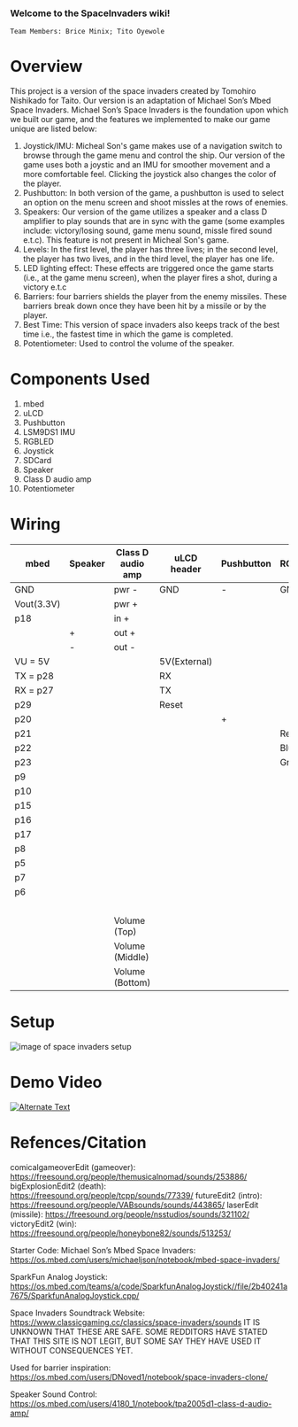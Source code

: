 

### Welcome to the SpaceInvaders wiki!

    Team Members: Brice Minix; Tito Oyewole
    
# Overview

This project is a version of the space invaders created by Tomohiro Nishikado for Taito. Our version is an adaptation of Michael Son’s Mbed Space Invaders. Michael Son’s Space Invaders is the foundation upon which we built our game, and the features we implemented to make our game unique are listed below:


1. Joystick/IMU: Micheal Son's game makes use of a navigation switch to browse through the game menu and control the ship. Our version of the game uses both a joystic and an IMU for smoother movement and a more comfortable feel. Clicking the joystick also changes the color of the player.
2. Pushbutton: In both version of the game, a pushbutton is used to select an option on the menu screen and shoot missles at the rows of enemies.
3. Speakers: Our version of the game utilizes a speaker and a class D amplifier to play sounds that are in sync with the game (some examples include: victory/losing sound, game menu sound, missle fired sound e.t.c). This feature is not present in Micheal Son's game.
4. Levels: In the first level, the player has three lives; in the second level, the player has two lives, and in the third level, the player   has one life.
5. LED lighting effect: These effects are triggered once the game starts (i.e., at the game menu screen), when the player fires a shot, during a victory e.t.c  
6. Barriers: four barriers shields the player from the enemy missiles. These barriers break down once they have been hit by a missile or by the player.
7. Best Time: This version of space invaders also keeps track of the best time i.e., the fastest time in which the game is completed.
8. Potentiometer: Used to control the volume of the speaker.

# Components Used
1.  mbed
2.  uLCD
3.  Pushbutton
4.  LSM9DS1 IMU
5.  RGBLED
6.  Joystick
7.  SDCard
8.  Speaker
9.  Class D audio amp
10. Potentiometer

# Wiring

|mbed        |Speaker |Class D audio amp |uLCD header |Pushbutton |RGBLED |IMU |Joystick |SDCard|Potentiometer|
|------------|--------|------------------|------------|-----------|-------|----|---------|------|-------------|
|GND         |        | pwr -            |     GND    |  -        |GND    |GND |GND      |GND   |             |       
|Vout(3.3V)  |        | pwr +            |            |           |       |VDD |  VCC    |VCC   |             |
|p18         |        | in +             |            |           |       |    |         |      |             |
|            | +      | out +            |            |           |       |    |         |      |             |      
|            | -      | out -            |            |           |       |    |         |      |             |                                                         
|VU = 5V     |        |                  |5V(External)|           |       |    |         |      |             |
|TX = p28    |        |                  |    RX      |           |       |    |         |      |             |                       
|RX = p27    |        |                  |    TX      |           |       |    |         |      |             |
|p29         |        |                  |    Reset   |           |       |    |         |      |             |
|p20         |        |                  |            | +         |       |    |         |      |             |       
|p21         |        |                  |            |           |  Red  |    |         |      |             |
|p22         |        |                  |            |           |  Blue |    |         |      |             |
|p23         |        |                  |            |           | Green |    |         |      |             |
|p9          |        |                  |            |           |       |SDA |         |      |             |
|p10         |        |                  |            |           |       |SCL |         |      |             |
|p15         |        |                  |            |           |       |    |VERT     |      |             |
|p16         |        |                  |            |           |       |    |HORZ     |      |             |
|p17         |        |                  |            |           |       |    | SEL     |      |             |
|p8          |        |                  |            |           |       |    |         | CS   |             |
|p5          |        |                  |            |           |       |    |         | DI   |             |
|p7          |        |                  |            |           |       |    |         |SCK   |             |
|p6          |        |                  |            |           |       |    |         | DO   |             |
|            |        |                  |            |           |       |    |         | CD   |             |
|            |        |  Volume (Top)    |            |           |       |    |         |      | Top         |
|            |        |  Volume (Middle) |            |           |       |    |         |      | Middle      |
|            |        |  Volume (Bottom) |            |           |       |    |         |      | Bottom      |

# Setup
![image of space invaders setup](https://github.com/Tito0123/Space_invadersbyTitoandBrice/blob/master/IMG_5252.jpg?raw=true "setup")
# Demo Video 
[![Alternate Text](https://github.com/Tito0123/Space_invadersbyTitoandBrice/blob/master/Screen%20Shot%202021-04-28%20at%204.27.09%20PM.png?raw=true)](https://www.youtube.com/watch?v=GOonE07fTdg "Place holder")

# Refences/Citation
comicalgameoverEdit (gameover): https://freesound.org/people/themusicalnomad/sounds/253886/ 
bigExplosionEdit2 (death): https://freesound.org/people/tcpp/sounds/77339/ 
futureEdit2 (intro): https://freesound.org/people/VABsounds/sounds/443865/ 
laserEdit (missile): https://freesound.org/people/nsstudios/sounds/321102/ 
victoryEdit2 (win): https://freesound.org/people/honeybone82/sounds/513253/ 

Starter Code: Michael Son’s Mbed Space Invaders: https://os.mbed.com/users/michaeljson/notebook/mbed-space-invaders/ 

SparkFun Analog Joystick: https://os.mbed.com/teams/a/code/SparkfunAnalogJoystick//file/2b40241a7675/SparkfunAnalogJoystick.cpp/ 

Space Invaders Soundtrack Website: https://www.classicgaming.cc/classics/space-invaders/sounds 
IT IS UNKNOWN THAT THESE ARE SAFE. SOME REDDITORS HAVE STATED THAT THIS SITE IS NOT LEGIT, BUT SOME SAY THEY HAVE USED IT WITHOUT CONSEQUENCES YET. 

Used for barrier inspiration: https://os.mbed.com/users/DNoved1/notebook/space-invaders-clone/ 

Speaker Sound Control: https://os.mbed.com/users/4180_1/notebook/tpa2005d1-class-d-audio-amp/ 

 



